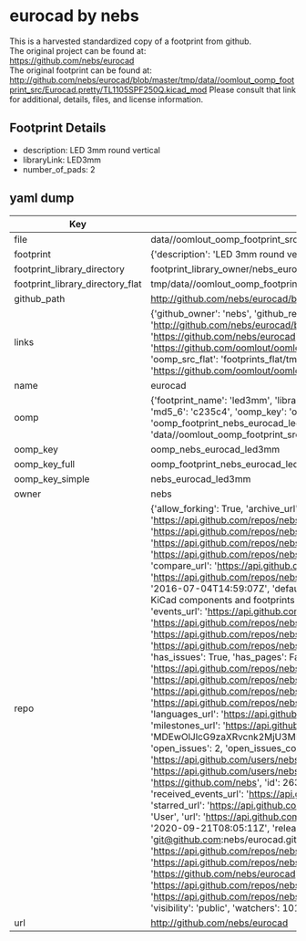 # eurocad by nebs  
This is a harvested standardized copy of a footprint from github.  
The original project can be found at:  
https://github.com/nebs/eurocad  
The original footprint can be found at:
http://github.com/nebs/eurocad/blob/master/tmp/data//oomlout_oomp_footprint_src/Eurocad.pretty/TL1105SPF250Q.kicad_mod
Please consult that link for additional, details, files, and license information.  
## Footprint Details
* description: LED 3mm round vertical  
* libraryLink: LED3mm  
* number_of_pads: 2  
## yaml dump  
| Key | Value |  
| --- | --- |  
| file | data//oomlout_oomp_footprint_src/eurocad/Eurocad.pretty/LED3mm.kicad_mod |  
| footprint | {'description': 'LED 3mm round vertical', 'libraryLink': 'LED3mm', 'number_of_pads': 2} |  
| footprint_library_directory | footprint_library_owner/nebs_eurocad |  
| footprint_library_directory_flat | tmp/data//oomlout_oomp_footprint_src/footprints_flat/nebs_eurocad_led3mm/working |  
| github_path | http://github.com/nebs/eurocad/blob/master/tmp/data//oomlout_oomp_footprint_src/Eurocad.pretty/LED3mm.kicad_mod |  
| links | {'github_owner': 'nebs', 'github_repo_name': 'eurocad', 'github_src': 'http://github.com/nebs/eurocad/blob/master/tmp/data//oomlout_oomp_footprint_src/Eurocad.pretty/TL1105SPF250Q.kicad_mod', 'github_src_repo': 'https://github.com/nebs/eurocad', 'oomp_bot': 'tmp/data//oomlout_oomp_footprint_src/footprints/nebs_eurocad_led3mm/working', 'oomp_bot_github': 'https://github.com/oomlout/oomlout_oomp_footprint_bot/tree/main/tmp/data//oomlout_oomp_footprint_src/footprints/nebs_eurocad_led3mm/working', 'oomp_src_flat': 'footprints_flat/tmp/data//oomlout_oomp_footprint_src/footprints_flat/nebs_eurocad_led3mm/working', 'oomp_src_flat_github': 'https://github.com/oomlout/oomlout_oomp_footprint_src/tree/main/tmp/data//oomlout_oomp_footprint_src/footprints_flat/nebs_eurocad_led3mm/working'} |  
| name | eurocad |  
| oomp | {'footprint_name': 'led3mm', 'library_name': 'eurocad', 'md5': 'c235c4a3888821d6c3b90c40e025259f', 'md5_10': 'c235c4a388', 'md5_5': 'c235c', 'md5_6': 'c235c4', 'oomp_key': 'oomp_nebs_eurocad_led3mm', 'oomp_key_extra': 'oomp_footprint_nebs_eurocad_led3mm', 'oomp_key_full': 'oomp_footprint_nebs_eurocad_led3mm_c235c4', 'oomp_key_simple': 'nebs_eurocad_led3mm', 'original_filename': 'data//oomlout_oomp_footprint_src/eurocad/Eurocad.pretty/LED3mm.kicad_mod', 'owner_name': 'nebs'} |  
| oomp_key | oomp_nebs_eurocad_led3mm |  
| oomp_key_full | oomp_footprint_nebs_eurocad_led3mm |  
| oomp_key_simple | nebs_eurocad_led3mm |  
| owner | nebs |  
| repo | {'allow_forking': True, 'archive_url': 'https://api.github.com/repos/nebs/eurocad/{archive_format}{/ref}', 'archived': False, 'assignees_url': 'https://api.github.com/repos/nebs/eurocad/assignees{/user}', 'blobs_url': 'https://api.github.com/repos/nebs/eurocad/git/blobs{/sha}', 'branches_url': 'https://api.github.com/repos/nebs/eurocad/branches{/branch}', 'clone_url': 'https://github.com/nebs/eurocad.git', 'collaborators_url': 'https://api.github.com/repos/nebs/eurocad/collaborators{/collaborator}', 'comments_url': 'https://api.github.com/repos/nebs/eurocad/comments{/number}', 'commits_url': 'https://api.github.com/repos/nebs/eurocad/commits{/sha}', 'compare_url': 'https://api.github.com/repos/nebs/eurocad/compare/{base}...{head}', 'contents_url': 'https://api.github.com/repos/nebs/eurocad/contents/{+path}', 'contributors_url': 'https://api.github.com/repos/nebs/eurocad/contributors', 'created_at': '2016-07-04T14:59:07Z', 'default_branch': 'master', 'deployments_url': 'https://api.github.com/repos/nebs/eurocad/deployments', 'description': 'A set of KiCad components and footprints I use in Eurorack modules.', 'disabled': False, 'downloads_url': 'https://api.github.com/repos/nebs/eurocad/downloads', 'events_url': 'https://api.github.com/repos/nebs/eurocad/events', 'fork': False, 'forks': 15, 'forks_count': 15, 'forks_url': 'https://api.github.com/repos/nebs/eurocad/forks', 'full_name': 'nebs/eurocad', 'git_commits_url': 'https://api.github.com/repos/nebs/eurocad/git/commits{/sha}', 'git_refs_url': 'https://api.github.com/repos/nebs/eurocad/git/refs{/sha}', 'git_tags_url': 'https://api.github.com/repos/nebs/eurocad/git/tags{/sha}', 'git_url': 'git://github.com/nebs/eurocad.git', 'has_discussions': False, 'has_downloads': True, 'has_issues': True, 'has_pages': False, 'has_projects': True, 'has_wiki': True, 'homepage': None, 'hooks_url': 'https://api.github.com/repos/nebs/eurocad/hooks', 'html_url': 'https://github.com/nebs/eurocad', 'id': 62570140, 'is_template': False, 'issue_comment_url': 'https://api.github.com/repos/nebs/eurocad/issues/comments{/number}', 'issue_events_url': 'https://api.github.com/repos/nebs/eurocad/issues/events{/number}', 'issues_url': 'https://api.github.com/repos/nebs/eurocad/issues{/number}', 'keys_url': 'https://api.github.com/repos/nebs/eurocad/keys{/key_id}', 'labels_url': 'https://api.github.com/repos/nebs/eurocad/labels{/name}', 'language': None, 'languages_url': 'https://api.github.com/repos/nebs/eurocad/languages', 'license': None, 'merges_url': 'https://api.github.com/repos/nebs/eurocad/merges', 'milestones_url': 'https://api.github.com/repos/nebs/eurocad/milestones{/number}', 'mirror_url': None, 'name': 'eurocad', 'network_count': 15, 'node_id': 'MDEwOlJlcG9zaXRvcnk2MjU3MDE0MA==', 'notifications_url': 'https://api.github.com/repos/nebs/eurocad/notifications{?since,all,participating}', 'open_issues': 2, 'open_issues_count': 2, 'owner': {'avatar_url': 'https://avatars.githubusercontent.com/u/2637098?v=4', 'events_url': 'https://api.github.com/users/nebs/events{/privacy}', 'followers_url': 'https://api.github.com/users/nebs/followers', 'following_url': 'https://api.github.com/users/nebs/following{/other_user}', 'gists_url': 'https://api.github.com/users/nebs/gists{/gist_id}', 'gravatar_id': '', 'html_url': 'https://github.com/nebs', 'id': 2637098, 'login': 'nebs', 'node_id': 'MDQ6VXNlcjI2MzcwOTg=', 'organizations_url': 'https://api.github.com/users/nebs/orgs', 'received_events_url': 'https://api.github.com/users/nebs/received_events', 'repos_url': 'https://api.github.com/users/nebs/repos', 'site_admin': False, 'starred_url': 'https://api.github.com/users/nebs/starred{/owner}{/repo}', 'subscriptions_url': 'https://api.github.com/users/nebs/subscriptions', 'type': 'User', 'url': 'https://api.github.com/users/nebs'}, 'private': False, 'pulls_url': 'https://api.github.com/repos/nebs/eurocad/pulls{/number}', 'pushed_at': '2020-09-21T08:05:11Z', 'releases_url': 'https://api.github.com/repos/nebs/eurocad/releases{/id}', 'size': 18, 'ssh_url': 'git@github.com:nebs/eurocad.git', 'stargazers_count': 101, 'stargazers_url': 'https://api.github.com/repos/nebs/eurocad/stargazers', 'statuses_url': 'https://api.github.com/repos/nebs/eurocad/statuses/{sha}', 'subscribers_count': 10, 'subscribers_url': 'https://api.github.com/repos/nebs/eurocad/subscribers', 'subscription_url': 'https://api.github.com/repos/nebs/eurocad/subscription', 'svn_url': 'https://github.com/nebs/eurocad', 'tags_url': 'https://api.github.com/repos/nebs/eurocad/tags', 'teams_url': 'https://api.github.com/repos/nebs/eurocad/teams', 'temp_clone_token': None, 'topics': [], 'trees_url': 'https://api.github.com/repos/nebs/eurocad/git/trees{/sha}', 'updated_at': '2023-09-07T05:53:04Z', 'url': 'https://api.github.com/repos/nebs/eurocad', 'visibility': 'public', 'watchers': 101, 'watchers_count': 101, 'web_commit_signoff_required': False} |  
| url | http://github.com/nebs/eurocad |  

